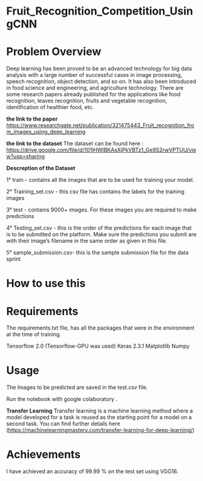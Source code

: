 # Fruit_Recognition_Competition_UsingCNN

# Problem Overview 
Deep learning has been proved to be an advanced technology for big data analysis with a large number of successful cases in image processing, speech recognition, object detection,
and so on. It has also been introduced in food science and engineering, and agriculture technology. There are some research papers already published for the applications like food
recognition, leaves recognition, fruits and vegetable recognition, identification of healthier food, etc.

**the link to the paper**
https://www.researchgate.net/publication/321475443_Fruit_recognition_from_images_using_deep_learning

**the link to the dataset**
The dataset can be found here : 
https://drive.google.com/file/d/101lHWlBKAsXjPkVBTz1_Ge9S2rwVPTUU/view?usp=sharing

**Descreption of the Dataset**

1° train - contains all the images that are to be used for training your model.

2° Training_set.csv - this csv file has contains the labels for the training images

3° test - contains 9000+ images. For these images you are required to make predictions

4° Testing_set.csv - this is the order of the predictions for each image that is to be submitted on the platform. Make sure the predictions you submit are with their image’s filename in the same order as given in this file.

5° sample_submission.csv- this is the sample submission file for the data sprint

# How to use this

# Requirements
The requirements.txt file, has all the packages that were in the environment at the time of training.

Tensorflow 2.0 (Tensorflow-GPU was used)
Keras 2.3.1
Matplotlib
Numpy

# Usage
The Images to be predicted are saved in the test.csv file.

Run the notebook with google colaboratory .

**Transfer Learning**
Transfer learning is a machine learning method where a model developed for a task is reused as the starting point for a model on a second task.
You can find further details here (https://machinelearningmastery.com/transfer-learning-for-deep-learning/)

# Achievements 
I have achieved an accuracy of 99.99 % on the test set using VGG16.






 
